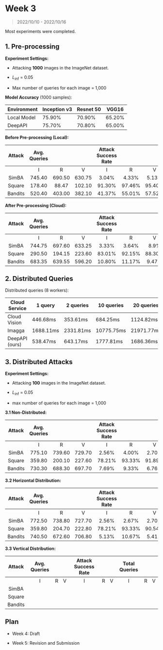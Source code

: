# Week 3

> 2022/10/10 - 2022/10/16

Most experiments were completed.



## 1. Pre-processing

**Experiment Settings:**

- Attacking **1000** images in the ImageNet dataset.

- $L_{\inf}$ = 0.05

- Max number of queries for each image = 1,000



**Model Accuracy** (1000 samples):

| Environment | Inception v3 | Resnet 50 | VGG16  |
| ----------- | ------------ | --------- | ------ |
| Local Model | 75.90%       | 70.90%    | 65.20% |
| DeepAPI     | 75.70%       | 70.80%    | 65.00% |



**Before Pre-processing (Local):**


| Attack  | Avg. Queries |        |        | Attack Success Rate |        |        | Total Queries |         |         |
| :-----: | :----------: | :----: | :----: | :-----------------: | :----: | :----: | :-----------: | :-----: | :-----: |
|         |      I       |   R    |   V    |          I          |   R    |   V    |       I       |    R    |    V    |
|  SimBA  |    745.40    | 690.50 | 630.75 |        3.04%        | 4.33%  | 5.13%  |    745,000    | 691,000 | 631,000 |
| Square  |    178.40    | 88.47  | 102.10 |       91.30%        | 97.46% | 95.40% |    135,000    | 62,700  | 66,400  |
| Bandits |    520.40    | 403.00 | 382.10 |       41.37%        | 55.01% | 57.52% |    520,000    | 403,000 | 382,000 |



**After Pre-processing (Cloud):**


| Attack  | Avg. Queries |        |        | Attack Success Rate |        |        | Total Queries |         |         |
| :-----: | :----------: | :----: | :----: | :-----------------: | :----: | :----: | :-----------: | :-----: | :-----: |
|         |      I       |   R    |   V    |          I          |   R    |   V    |       I       |    R    |    V    |
|  SimBA  |    744.75    | 697.60 | 633.25 |        3.33%        | 3.64%  |  8.9%  |    745,000    | 697,000 | 633,000 |
| Square  |    290.50    | 194.15 | 223.60 |       83.01%        | 92.15% | 88.30% |    222,000    | 138,700 | 145,100 |
| Bandits |    683.35    | 639.55 | 596.20 |       10.80%        | 11.17% | 9.47%  |    681,000    | 639,000 | 596,000 |





## 2. Distributed Queries

Distributed queries (8 workers):

| Cloud Service  | 1 query   | 2 queries | 10 queries | 20 queries |
| -------------- | --------- | --------- | ---------- | ---------- |
| Cloud Vision   | 446.68ms  | 353.61ms  | 684.25ms   | 1124.82ms  |
| Imagga         | 1688.11ms | 2331.81ms | 10775.75ms | 21971.77ms |
| DeepAPI (ours) | 538.47ms  | 643.17ms  | 1777.81ms  | 1686.36ms  |





## 3. Distributed Attacks

**Experiment Settings:**

- Attacking **100** images in the ImageNet dataset.

- $L_{\inf}$ = 0.05

- max number of queries for each image = 1,000



**3.1 Non-Distributed:**

| Attack  | Avg. Queries |        |        | Attack Success Rate |        |        | Total Queries |        |        | Time (min) |      |      |
| :-----: | :----------: | :----: | :----: | :-----------------: | :----: | :----: | :-----------: | :----: | :----: | :--------: | :--: | :--: |
|         |      I       |   R    |   V    |          I          |   R    |   V    |       I       |   R    |   V    |     I      |  R   |  V   |
|  SimBA  |    775.10    | 739.60 | 729.70 |        2.56%        | 4.00%  | 2.70%  |    77,500     | 74,000 | 73,000 |    662     | 638  | 657  |
| Square  |    359.80    | 200.10 | 227.60 |       78.21%        | 93.33% | 91.89% |    28,100     | 15,400 | 16,800 |    301     |  81  | 175  |
| Bandits |    730.30    | 688.30 | 697.70 |        7.69%        | 9.33%  | 6.76%  |    73,000     | 68,800 | 69,800 |    758     | 629  | 670  |



**3.2 Horizontal Distribution:**

| Attack  | Avg. Queries |        |        | Attack Success Rate |        |        | Total Queries |        |        | Time (min) |      |      |
| :-----: | :----------: | :----: | :----: | :-----------------: | :----: | :----: | :-----------: | :----: | :----: | :--------: | :--: | :--: |
|         |      I       |   R    |   V    |          I          |   R    |   V    |       I       |   R    |   V    |     I      |  R   |  V   |
|  SimBA  |    772.50    | 738.80 | 727.70 |        2.56%        | 2.67%  | 2.70%  |    77,300     | 73,900 | 72,800 |    148     | 133  | 226  |
| Square  |    359.80    | 204.70 | 222.80 |       78.21%        | 93.33% | 90.54% |    28,100     | 15,400 | 16,500 |     48     |  24  |  58  |
| Bandits |    740.50    | 672.60 | 706.80 |        5.13%        | 10.67% | 5.41%  |    73,700     | 67,000 | 70,400 |    221     | 202  | 292  |



**3.3 Vertical Distribution:**

| Attack  | Avg. Queries |      |      | Attack Success Rate |      |      | Total Queries |      |      |
| :-----: | :----------: | :--: | :--: | :-----------------: | :--: | :--: | :-----------: | :--: | :--: |
|         |      I       |  R   |  V   |          I          |  R   |  V   |       I       |  R   |  V   |
|  SimBA  |              |      |      |                     |      |      |               |      |      |
| Square  |              |      |      |                     |      |      |               |      |      |
| Bandits |              |      |      |                     |      |      |               |      |      |






## Plan

- Week 4: Draft

- Week 5: Revision and Submission
